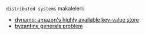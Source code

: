 `distributed systems` makaleleri:

- [dynamo: amazon's highly available key-value store](dynamo-amazons-highly-available-key-value-store.md)
- [byzantine generals problem](byzantine-generals-problem.md)